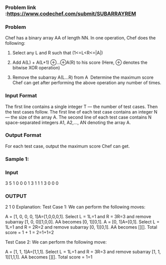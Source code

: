 ### Problem link :https://www.codechef.com/submit/SUBARRAYREM
### Problem
Chef has a binary array AA of length NN. In one operation, Chef does the following:

1. Select any L and R such that (1<=L<R<=|A|)

2. Add A(L) + A(L+1) ⊕…⊕A(R) to his score (Here, ⊕ denotes the bitwise XOR operation)
3. Remove the subarray A(L...R) from A
​
Determine the maximum score Chef can get after performing the above operation any number of times.

### Input Format
The first line contains a single integer T — the number of test cases. Then the test cases follow.
The first line of each test case contains an integer N — the size of the array A.
The second line of each test case contains N space-separated integers A1, A2,..., AN denoting the array A.
### Output Format
For each test case, output the maximum score Chef can get.


### Sample 1:
### Input
3
5
1 0 0 0 1
3
1 1 1
3
0 0 0
### OUTPUT
2
1
0
Explanation:
Test Case 1: We can perform the following moves:

A = [1, 0, 0, 0, 1]A=[1,0,0,0,1]. Select L = 1L=1 and R = 3R=3 and remove subarray [1, 0, 0][1,0,0]. AA becomes [0, 1][0,1].
A = [0, 1]A=[0,1]. Select L = 1L=1 and R = 2R=2 and remove subarray [0, 1][0,1]. AA becomes [][].
Total score = 1 + 1 = 2=1+1=2

Test Case 2: We can perform the following move:

A = [1, 1, 1]A=[1,1,1]. Select L = 1L=1 and R = 3R=3 and remove subarray [1, 1, 1][1,1,1]. AA becomes [][].
Total score = 1=1

